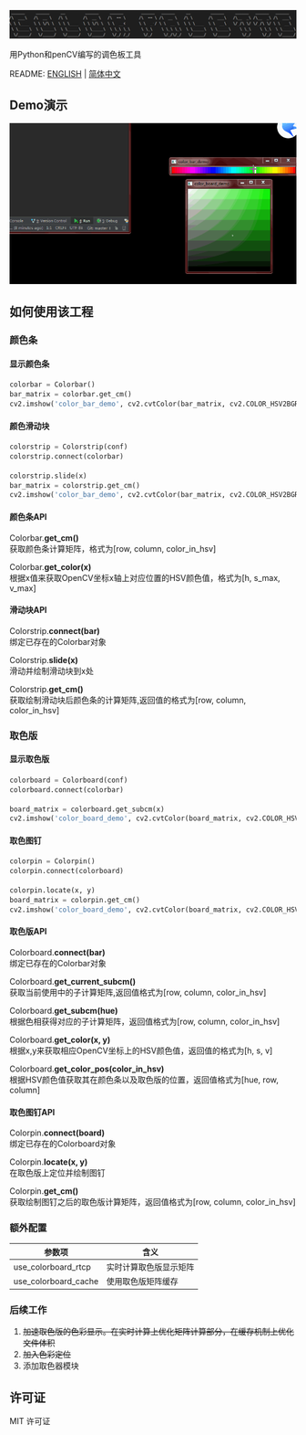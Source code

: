 ![colorpalette-logo](https://github.com/alexwoo1900/colorpalette/blob/master/docs/assets/colorpalette_logo.png)

用Python和penCV编写的调色板工具

README: [ENGLISH](https://github.com/alexwoo1900/colorpalette/blob/master/README.md) | [简体中文](https://github.com/alexwoo1900/colorpalette/blob/master/README_CN.md)

## Demo演示

<div align=center><img src="https://github.com/alexwoo1900/colorpalette/blob/master/docs/assets/colorpalette.gif" alt="colorpalette-usage" /></div>

## 如何使用该工程

### 颜色条

#### 显示颜色条
```python
colorbar = Colorbar()                                                     # 创建颜色条对象
bar_matrix = colorbar.get_cm()                                            # 获取颜色条计算矩阵
cv2.imshow('color_bar_demo', cv2.cvtColor(bar_matrix, cv2.COLOR_HSV2BGR)) # 将计算矩阵放到窗口上显示
```
#### 颜色滑动块
```python
colorstrip = Colorstrip(conf)                                             # 创建滑动块对象
colorstrip.connect(colorbar)                                              # 将滑动块绑定到颜色条上

colorstrip.slide(x)                                                       # 让滑动块滑动到x位置处
bar_matrix = colorstrip.get_cm()                                          # 获取已绘制滑动块的颜色条计算矩阵
cv2.imshow('color_bar_demo', cv2.cvtColor(bar_matrix, cv2.COLOR_HSV2BGR)) # 将计算矩阵放到窗口上显示
```
#### 颜色条API

Colorbar.**get_cm()** \
获取颜色条计算矩阵，格式为[row, column, color_in_hsv]

Colorbar.**get_color(x)** \
根据x值来获取OpenCV坐标x轴上对应位置的HSV颜色值，格式为[h, s_max, v_max]

#### 滑动块API

Colorstrip.**connect(bar)** \
绑定已存在的Colorbar对象

Colorstrip.**slide(x)** \
滑动并绘制滑动块到x处

Colorstrip.**get_cm()** \
获取绘制滑动块后颜色条的计算矩阵,返回值的格式为[row, column, color_in_hsv]


### 取色版

#### 显示取色版
```python
colorboard = Colorboard(conf)                                                # 创建取色版对象
colorboard.connect(colorbar)                                                 # 将取色版绑定到颜色条上

board_matrix = colorboard.get_subcm(x)                                       # 获取取色版的计算矩阵
cv2.imshow('color_board_demo', cv2.cvtColor(board_matrix, cv2.COLOR_HSV2BGR) # 将计算矩阵放到窗口上显示
```
#### 取色图钉
```python
colorpin = Colorpin()                                                        # 创建取色图钉对象
colorpin.connect(colorboard)                                                 # 将取色图钉绑定到取色版上

colorpin.locate(x, y)                                                        # 将图钉定位到取色版坐标(x, y)的位置上 
board_matrix = colorpin.get_cm()                                             # 获取已绘制图钉的取色版计算矩阵
cv2.imshow('color_board_demo', cv2.cvtColor(board_matrix, cv2.COLOR_HSV2BGR) # 将计算矩阵放在窗口上显示
```
#### 取色版API
Colorboard.**connect(bar)** \
绑定已存在的Colorbar对象

Colorboard.**get_current_subcm()** \
获取当前使用中的子计算矩阵,返回值格式为[row, column, color_in_hsv]

Colorboard.**get_subcm(hue)** \
根据色相获得对应的子计算矩阵，返回值格式为[row, column, color_in_hsv]

Colorboard.**get_color(x, y)** \
根据x,y来获取相应OpenCV坐标上的HSV颜色值，返回值的格式为[h, s, v]

Colorboard.**get_color_pos(color_in_hsv)** \
根据HSV颜色值获取其在颜色条以及取色版的位置，返回值格式为[hue, row, column]

#### 取色图钉API

Colorpin.**connect(board)** \
绑定已存在的Colorboard对象

Colorpin.**locate(x, y)** \
在取色版上定位并绘制图钉

Colorpin.**get_cm()** \
获取绘制图钉之后的取色版计算矩阵，返回值格式为[row, column, color_in_hsv]

### 额外配置

参数项 | 含义
--- | ---
use_colorboard_rtcp | 实时计算取色版显示矩阵
use_colorboard_cache | 使用取色版矩阵缓存

### 后续工作
1. ~~加速取色版的色彩显示。在实时计算上优化矩阵计算部分，在缓存机制上优化文件体积~~
2. ~~加入色彩定位~~
3. 添加取色器模块

## 许可证

MIT 许可证